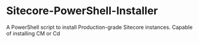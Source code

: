 # Sitecore-PowerShell-Installer
A PowerShell script to install Production-grade Sitecore instances. Capable of installing CM or Cd
